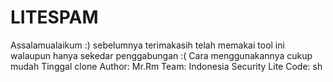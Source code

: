# LITESPAM
Assalamualaikum :) sebelumnya terimakasih telah memakai tool ini walaupun hanya sekedar penggabungan :( Cara menggunakannya cukup mudah Tinggal clone Author: Mr.Rm Team: Indonesia Security Lite Code: sh
